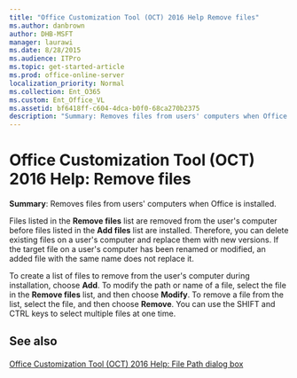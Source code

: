 ```yaml
---
title: "Office Customization Tool (OCT) 2016 Help Remove files"
ms.author: danbrown
author: DHB-MSFT
manager: laurawi
ms.date: 8/28/2015
ms.audience: ITPro
ms.topic: get-started-article
ms.prod: office-online-server
localization_priority: Normal
ms.collection: Ent_O365
ms.custom: Ent_Office_VL
ms.assetid: bf6418ff-c604-4dca-b0f0-68ca270b2375
description: "Summary: Removes files from users' computers when Office is installed."
---
```


# Office Customization Tool (OCT) 2016 Help: Remove files

 **Summary**: Removes files from users' computers when Office is installed.
  
Files listed in the **Remove files** list are removed from the user's computer before files listed in the **Add files** list are installed. Therefore, you can delete existing files on a user's computer and replace them with new versions. If the target file on a user's computer has been renamed or modified, an added file with the same name does not replace it. 
  
To create a list of files to remove from the user's computer during installation, choose **Add**. To modify the path or name of a file, select the file in the **Remove files** list, and then choose **Modify**. To remove a file from the list, select the file, and then choose **Remove**. You can use the SHIFT and CTRL keys to select multiple files at one time.
  
## See also

#### 

[Office Customization Tool (OCT) 2016 Help: File Path dialog box](oct-2016-help-file-path-dialog-box.md)


